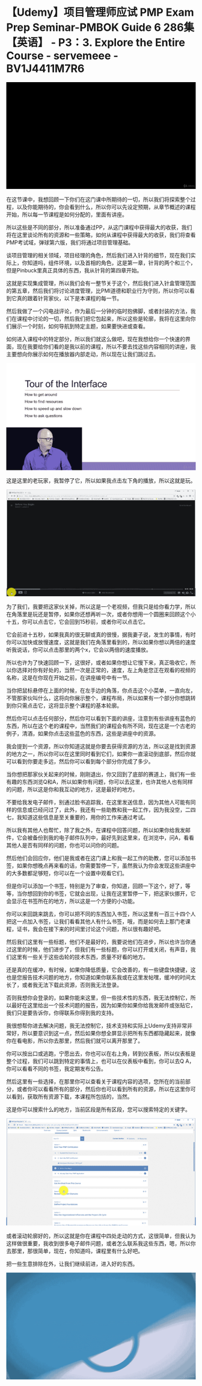 # 【Udemy】项目管理师应试 PMP Exam Prep Seminar-PMBOK Guide 6  286集【英语】 - P3：3. Explore the Entire Course - servemeee - BV1J4411M7R6

![](img/1a16fd796eea48ad044808da38d3f974_0.png)

在这节课中，我想回顾一下你们在这门课中所期待的一切，所以我们将探索整个过程，以及你能期待的，你会看到什么，所以你可以先设定预期，从章节概述的课程开始，所以每一节课程是如何分配的，里面有讲座。

所以这些是不同的部分，所以准备通过PP，从这门课程中获得最大的收获，我们将在这里谈论所有的资源和一些策略，如何从课程中获得最大的收获，我们将查看PMP考试域，弹球第六版，我们将通过项目管理基础。

谈项目管理的相关领域，项目经理的角色，然后我们进入针背的细节，现在我们实际上，你知道吗，组件环境，以及首相的角色，这是第一章，针背的两个和三个，但是Pinbuck里真正具体的东西，我从针背的第四章开始。

这就是实现集成管理，所以我们会有一整节关于这个，然后我们进入针盒管理范围的第五章，然后我们将讨论进度管理，比PMI道德和职业行为守则，所以你可以看到它真的跟着针背家伙，以下是本课程的每一节。

然后我做了一个闪电战评论，作为最后一分钟的临时抱佛脚，或者封装的方法，我们在课程中讨论的一切，然后我们把它包起来，所以这些是轮廓，我将在这里向你们展示一个时刻，如何导航到特定主题，如果要快进或查看。

如何进入课程中的特定部分，所以我们就这么做吧，现在我想给你一个快速的界面，现在我要给你们看的是我以前的课程，所以不要去找这些内容相同的讲座，我主要想向你展示如何在播放器内部走动，所以现在让我们跳过去。



![](img/1a16fd796eea48ad044808da38d3f974_2.png)

这是这里的老玩家，我暂停了它，所以如果我点击左下角的播放，所以这就是玩。

![](img/1a16fd796eea48ad044808da38d3f974_4.png)

为了我们，我要把这家伙关掉，所以这是一个老视频，但我只是给你看力学，所以在角落里是玩还是暂停，如果你还想再听一次，或者你想用一个圆圈来回顾这个小十五，你可以点击它，它会回到15秒前，或者你可以点击它。

它会前进十五秒，如果我真的很无聊或真的很慢，据我妻子说，发生的事情，有时你可以加快或放慢速度，这就是我们在角落里看到的，所以如果你想以两倍的速度听我说话，你可以点击那里的两个x，它会以两倍的速度播放。

所以也许为了快速回顾一下，这很好，或者如果你想让它慢下来，真正吸收它，所以你选择对你有好处的，当然一次是正常的，速度，左上角是您正在观看的视频的名称，这是在你现在开始之前，在讲座编号中有一节。

当你把鼠标悬停在上面的时候，在左手边的角落，你点击这个小菜单，一直向左，不管那家伙叫什么，这将向你展示整个，课程布局，所以如果有一个部分你想跳转到你只需点击它，这将显示整个课程的基本轮廓。

然后你可以点击任何部分，然后你可以看到下面的讲座，注意到有些讲座有蓝色的东西，所以在这个老的课程中，当然我们的课程会有所不同，现在这是一个古老的例子，清酒，如果你点击这些蓝色的东西，这些是讲座中的资源。

我会提到一个资源，所以你知道这就是你要去获得资源的方法，所以这是找到资源的地方之一，所以你可以在这里同时看到它们，如果你一直滚动到底部，然后你就可以看到你要走多远，然后你可以看到每个部分你完成了多少。

当你想把那家伙关起来的时候，刚刚退出，你又回到了底部的赛道上，我们有一些有趣的东西浏览Q和A，所以如果你有问题，你可以去这里，也许其他人也有同样的问题，所以这是你和我互动的地方，这是最好的地方。

不要给我发电子邮件，别通过脸书追踪我，在这里发送信息，因为其他人可能有同样的信息或已经问过了，此外，我还有一些助教和我一起工作，因为我没空，二四七，我知道这些信息是至关重要的，用你的工作来通过考试。

所以我有其他人也帮忙，除了我之外，在课程中回答问题，所以如果你给我发邮件，它会被备份到我的电子邮件队列中，最好先到这里来，在浏览中，问A，看看其他人是否有同样的问题，你也可以问你的问题。

然后他们会回应你，他们是我或者在这门课上和我一起工作的助教，您可以添加书签，如果你想晚点再来看的话，你需要暂停一下，虽然我认为你会发现这些讲座中的大多数都足够短，你可以在一个设置中观看它们。

但是你可以添加一个书签，特别是为了审查，你知道，回顾一下这个，好了，等等，当你想回到你的书签，它就会出现，让我在这里暂停一下，把这家伙挪开，它会显示在书签所在的地方，所以这是一个方便的小功能。

你可以来回跳来跳去，你可以把不同的东西加入书签，所以这里有一百三十四个人把这一点加入书签，让我们看看其他人有什么书签，哦，而是如何去上那门老课程，证书，我会在接下来的时间里讨论这个问题，所以很有趣好吧。

然后我们这里有一些标题，他们不是最好的，我要说他们在进步，所以也许当你通过这里的时候，他们进步了，但我们有一些标题，你可以打开或关闭，有声音，我们这里有一些关于这些齿轮的技术东西，质量不好看的地方。

还是真的在缓冲，有时候，如果你降低质量，它会改善的，有一些键盘快捷键，这也是您报告技术问题的地方，你知道如果你联系我或在这里发帖嘿，缓冲的时间太长了，或者我无法下载此资源，否则我无法登录。

否则我想你会登录的，如果你能来这里，但一些技术性的东西，我无法控制它，所以最好在这里给出一个技术问题的报告，因为如果你如果你给我发邮件或张贴它，我们只是要告诉你，你得联系你得到我的支持。

我很想帮你进去解决问题，我无法控制它，技术支持和实际上Udemy支持非常非常好，所以要意识到这一点，然后如果你想全屏显示把所有东西都隐藏起来，就像你在看电影，所以你去那里，然后我们就可以离开那里了。

你可以按出口或逃跑，宁愿出去，你也可以在右上角，转到仪表板，所以仪表板是整个过程，我们可以跳到特定的事情上，也可以在仪表板中看到，你可以去Q A，你可以看看不同的书签，我定期发布公告。

然后这里有一些选择，在那里你可以查看关于课程内容的选项，您所在的当前部分，或者你可以看看所有的部分，然后你也可以看到所有的资源，所以在这里你可以看到，获取所有资源下载，本课程所包括的，当然。

这是你可以搜索什么的地方，当前区段是所有区段，您可以搜索特定的关键字。

![](img/1a16fd796eea48ad044808da38d3f974_6.png)

或者滚动轮廓好的，所以这就是你在课程中四处走动的方式，这很简单，但我认为这样做很重要，我收到很多电子邮件问题，或者怎么联系我这些东西，嗯，所以你去那里，那很简单，现在，你知道吗，课程里有什么好吧。

把一些生意排除在外，让我们继续前进，进入好的东西。

![](img/1a16fd796eea48ad044808da38d3f974_8.png)